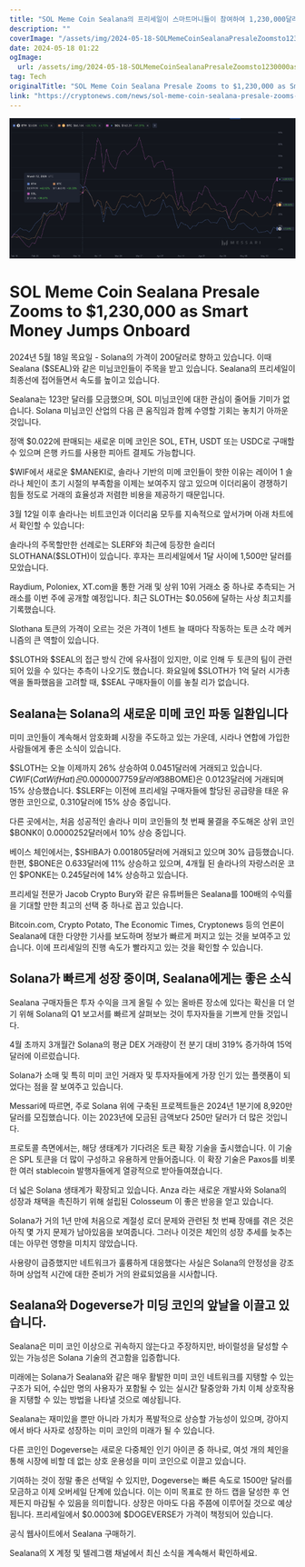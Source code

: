 ```yaml
---
title: "SOL Meme Coin Sealana의 프리세일이 스마트머니들이 참여하여 1,230,000달러로 급등했습니다"
description: ""
coverImage: "/assets/img/2024-05-18-SOLMemeCoinSealanaPresaleZoomsto1230000asSmartMoneyJumpsOnboard_thumbnail.png"
date: 2024-05-18 01:22
ogImage: 
  url: /assets/img/2024-05-18-SOLMemeCoinSealanaPresaleZoomsto1230000asSmartMoneyJumpsOnboard_thumbnail.png
tag: Tech
originalTitle: "SOL Meme Coin Sealana Presale Zooms to $1,230,000 as Smart Money Jumps Onboard"
link: "https://cryptonews.com/news/sol-meme-coin-sealana-presale-zooms-to-1230000-as-smart-money-jumps-onboard.htm"
---
```



![SOL Meme Coin Sealana Presale Zooms to $1,230,000 as Smart Money Jumps Onboard](/assets/img/2024-05-18-SOLMemeCoinSealanaPresaleZoomsto1230000asSmartMoneyJumpsOnboard_thumbnail.png)

# SOL Meme Coin Sealana Presale Zooms to $1,230,000 as Smart Money Jumps Onboard

2024년 5월 18일 목요일 - Solana의 가격이 200달러로 향하고 있습니다. 이때 Sealana ($SEAL)와 같은 미님코인들이 주목을 받고 있습니다. Sealana의 프리세일이 최종선에 접어들면서 속도를 높이고 있습니다.

Sealana는 123만 달러를 모금했으며, SOL 미님코인에 대한 관심이 줄어들 기미가 없습니다. Solana 미님코인 산업의 다음 큰 움직임과 함께 수영할 기회는 놓치기 아까운 것입니다.

<div class="content-ad"></div>

정액 $0.022에 판매되는 새로운 미메 코인은 SOL, ETH, USDT 또는 USDC로 구매할 수 있으며 은행 카드를 사용한 피아트 결제도 가능합니다.

$WIF에서 새로운 $MANEKI로, 솔라나 기반의 미메 코인들이 핫한 이유는 레이어 1 솔라나 체인이 초기 시절의 부족함을 이제는 보여주지 않고 있으며 이더리움이 경쟁하기 힘들 정도로 거래의 효율성과 저렴한 비용을 제공하기 때문입니다.

3월 12일 이후 솔라나는 비트코인과 이더리움 모두를 지속적으로 앞서가며 아래 차트에서 확인할 수 있습니다:

솔라나의 주목할만한 선례로는 SLERF와 최근에 등장한 슬리더 SLOTHANA($SLOTH)이 있습니다. 후자는 프리세일에서 1달 사이에 1,500만 달러를 모았습니다.

<div class="content-ad"></div>

Raydium, Poloniex, XT.com을 통한 거래 및 상위 10위 거래소 중 하나로 추측되는 거래소를 이번 주에 공개할 예정입니다. 최근 SLOTH는 $0.056에 달하는 사상 최고치를 기록했습니다.

Slothana 토큰의 가격이 오르는 것은 가격이 1센트 늘 때마다 작동하는 토큰 소각 메커니즘의 큰 역할이 있습니다.

$SLOTH와 $SEAL의 접근 방식 간에 유사점이 있지만, 이로 인해 두 토큰의 팀이 관련되어 있을 수 있다는 추측이 나오기도 했습니다. 화요일에 $SLOTH가 1억 달러 시가총액을 돌파했음을 고려할 때, $SEAL 구매자들이 이를 놓칠 리가 없습니다.

## Sealana는 Solana의 새로운 미메 코인 파동 일환입니다

<div class="content-ad"></div>

미미 코인들이 계속해서 암호화폐 시장을 주도하고 있는 가운데, 시라나 연합에 가입한 사람들에게 좋은 소식이 있습니다.

$SLOTH는 오늘 이제까지 26% 상승하여 0.0451달러에 거래되고 있습니다. $CWIF(CatWifHat)은 0.0000007759달러에 38% 상승하고 있으며, 메멘토 북($BOME)은 0.0123달러에 거래되며 15% 상승했습니다. $SLERF는 이전에 프리세일 구매자들에 할당된 공급량을 태운 유명한 코인으로, 0.310달러에 15% 상승 중입니다.

다른 곳에서는, 처음 성공적인 솔라나 미미 코인들의 첫 번째 물결을 주도해온 상위 코인 $BONK이 0.0000252달러에서 10% 상승 중입니다.

베이스 체인에서는, $SHIBA가 0.001805달러에 거래되고 있으며 30% 급등했습니다. 한편, $BONE은 0.633달러에 11% 상승하고 있으며, 4개월 된 솔라나의 자랑스러운 코인 $PONKE는 0.245달러에 14% 상승하고 있습니다.

<div class="content-ad"></div>

프리세일 전문가 Jacob Crypto Bury와 같은 유튜버들은 Sealana를 100배의 수익률을 기대할 만한 최고의 선택 중 하나로 꼽고 있습니다.

Bitcoin.com, Crypto Potato, The Economic Times, Cryptonews 등의 언론이 Sealana에 대한 다양한 기사를 보도하며 정보가 빠르게 퍼지고 있는 것을 보여주고 있습니다. 이에 프리세일의 진행 속도가 빨라지고 있는 것을 확인할 수 있습니다.

## Solana가 빠르게 성장 중이며, Sealana에게는 좋은 소식

Sealana 구매자들은 투자 수익을 크게 올릴 수 있는 올바른 장소에 있다는 확신을 더 얻기 위해 Solana의 Q1 보고서를 빠르게 살펴보는 것이 투자자들을 기쁘게 만들 것입니다.

<div class="content-ad"></div>

4월 초까지 3개월간 Solana의 평균 DEX 거래량이 전 분기 대비 319% 증가하여 15억 달러에 이르렀습니다.

Solana가 소매 및 특히 미미 코인 거래자 및 투자자들에게 가장 인기 있는 플랫폼이 되었다는 점을 잘 보여주고 있습니다.

Messari에 따르면, 주로 Solana 위에 구축된 프로젝트들은 2024년 1분기에 8,920만 달러를 모집했습니다. 이는 2023년에 모금된 금액보다 250만 달러가 더 많은 것입니다.

프로토콜 측면에서는, 해당 생태계가 기다려온 토큰 확장 기술을 출시했습니다. 이 기술은 SPL 토큰을 더 많이 구성하고 유용하게 만들어줍니다. 이 확장 기술은 Paxos를 비롯한 여러 stablecoin 발행자들에게 열광적으로 받아들여졌습니다.

<div class="content-ad"></div>

더 넓은 Solana 생태계가 확장되고 있습니다. Anza 라는 새로운 개발사와 Solana의 성장과 채택을 촉진하기 위해 설립된 Colosseum 이 좋은 반응을 얻고 있습니다.

Solana가 거의 1년 만에 처음으로 계절성 로더 문제와 관련된 첫 번째 장애를 겪은 것은 아직 몇 가지 문제가 남아있음을 보여줍니다. 그러나 이것은 체인의 성장 추세를 늦추는 데는 아무런 영향을 미치지 않았습니다.

사용량이 급증했지만 네트워크가 훌륭하게 대응했다는 사실은 Solana의 안정성을 강조하며 상업적 시간에 대한 준비가 거의 완료되었음을 시사합니다.

## Sealana와 Dogeverse가 미딩 코인의 앞날을 이끌고 있습니다.

<div class="content-ad"></div>

Sealana은 미미 코인 이상으로 귀속하지 않는다고 주장하지만, 바이럴성을 달성할 수 있는 가능성은 Solana 기술의 견고함을 입증합니다.

미래에는 Solana가 Sealana와 같은 매우 활발한 미미 코인 네트워크를 지탱할 수 있는 구조가 되어, 수십만 명의 사용자가 포함될 수 있는 실시간 탈중앙화 가치 이체 상호작용을 지탱할 수 있는 방법을 나타낼 것으로 예상됩니다.

Sealana는 재미있을 뿐만 아니라 가치가 폭발적으로 상승할 가능성이 있으며, 강아지에서 바다 사자로 성장하는 미미 코인의 미래가 될 수 있습니다.

다른 코인인 Dogeverse는 새로운 다중체인 인기 아이콘 중 하나로, 여섯 개의 체인을 통해 시장에 비할 데 없는 상호 운용성을 미미 코인으로 이끌고 있습니다.

<div class="content-ad"></div>

기여하는 것이 정말 좋은 선택일 수 있지만, Dogeverse는 빠른 속도로 1500만 달러를 모금하고 이제 오버세일 단계에 있습니다. 이는 이미 목표로 한 하드 캡을 달성한 후 언제든지 마감될 수 있음을 의미합니다. 상장은 아마도 다음 주쯤에 이루어질 것으로 예상됩니다. 프리세일에서 $0.0003에 $DOGEVERSE가 가격이 책정되어 있습니다.

공식 웹사이트에서 Sealana 구매하기.

Sealana의 X 계정 및 텔레그램 채널에서 최신 소식을 계속해서 확인하세요.